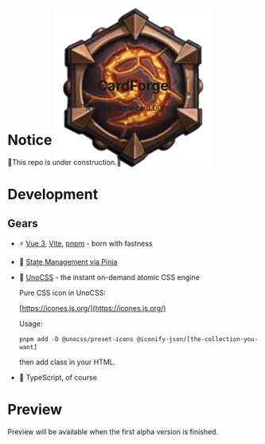 <p align="center" style="height: 100px;">
 <img src="./.github/logo/cardforge-logo.png"/>
</p>
<h1 align="center">CardForge</h1>

<p align="center">A HearthStone card DIY tool.</p>

# Notice
🚧This repo is under construction.🚧

# Development

## Gears
- ⚡️ [Vue 3](https://github.com/vuejs/core), [Vite](https://github.com/vitejs/vite), [pnpm](https://pnpm.io/) - born with fastness
- 🍍 [State Management via Pinia](https://pinia.vuejs.org/)
- 🎨 [UnoCSS](https://github.com/antfu/unocss) - the instant on-demand atomic CSS engine

    Pure CSS icon in UnoCSS: 

    [https://icones.js.org/](https://icones.js.org/)

    Usage:

    ```shell
    pnpm add -D @unocss/preset-icons @iconify-json/[the-collection-you-want]
    ```

    then add class in your HTML.
- 🦾 TypeScript, of course


# Preview
Preview will be available when the first alpha version is finished.
